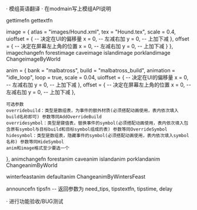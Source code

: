 <!-- · 进入游戏时/倒计时N分钟时(N = 事件列表自定义的数组 比如30、60、120)，左上角发出提示，配合提示音：TheFrontEnd:GetSound():PlaySound("dontstarve/HUD/XP_bar_fill_unlock") -->
<!-- 支持关闭此提示，client = true -->
<!-- · 像Insight一样的BOSS倒计时面板 -->
<!-- · 支持宣告倒计时 -->
<!-- · 支持指定倒计时一直显示(勾选显示，不勾选不显示，支持长久保存数据) -->
<!-- · 跨世界同步倒计时（显示计时来自哪个世界，不兼容超多层世界，模组说明里要标注） -->
<!-- · 客户端预测功能，开启此功能后服务器5秒或更多秒刷新一次数据，刷新给客户端后，客户端自己减一减一，减轻服务器压力 -->
<!-- · 支持识别【已暂停】的倒计时 -->
<!-- · 修改【遗迹当前阶段】计时 -->
<!-- · 修改面板UI -->
<!-- · 自动清理过期的从世界计时数据 -->
<!-- · 进行功能验收/BUG测试 -->
<!-- · 检测到与其他计时模组一起开时，提示玩家关掉其它计时模组。与Insight一起开时，什么也不做（兼容不来） -->
<!-- · 添加猪镇计时器 -->
<!--
添加计时：
月相(新月满月) √
海盗袭击计时 ×
巨大蠕虫概率 √
裂隙/裂隙晶体计时 √
梦魇疯猪和拾荒疯猪 √
洞穴地震 √
亮茄 √
墨荒 √
果蝇王 √
-->
<!-- · 添加永不妥协计时器 -->
<!-- · 兼容【模组设置】，游戏内可实时开关预测倒计时功能 -->

· 模组英语翻译
· 在modmain写上模组API说明


gettimefn
gettextfn

image = {
    atlas = "images/Hound.xml",
    tex = "Hound.tex",
    scale = 0.4,
    uioffset = { -- 决定在UI的偏移量
        x = 0, -- 左减右加
        y = 0, -- 上加下减
    },
    offset = { -- 决定在屏幕左上角的位置
        x = 0, -- 左减右加
        y = 0, -- 上加下减
    }
},
imagechangefn
forestimage
caveimage
islandimage
porklandimage
ChangeimageByWorld

anim = {
    bank = "malbatross",
    build = "malbatross_build",
    animation = "idle_loop",
    loop = true,
    scale = 0.04,
    uioffset = { -- 决定在UI的偏移量
        x = 0, -- 左减右加
        y = 0, -- 上加下减
    },
    offset = { -- 决定在屏幕左上角的位置
        x = 0, -- 左减右加
        y = 0, -- 上加下减
    },
    
    可选参数
    overridebuild：类型是数组表，为事件的额外材质(必须搭配动画使用，表内依次填入build名称即可) 参数等同AddOverrideBuild
    overridesymbol：类型是键值表，替换事件的symbol(必须搭配动画使用，表内依次填入包含原有symbol与目标build和目标symbol组成的表) 参数等同OverrideSymbol
    hidesymbol：类型是数组表，隐藏事件的symbol(必须搭配动画使用，表内依次填入symbol名称) 参数等同HideSymbol
    anim和image格式至少要选一个
},
animchangefn
forestanim
caveanim
islandanim
porklandanim
ChangeanimByWorld

winterfeastanim
defaultanim
ChangeanimByWintersFeast

announcefn
tipsfn -- 返回参数为 need_tips, tipstextfn, tipstime, delay




· 进行功能验收/BUG测试